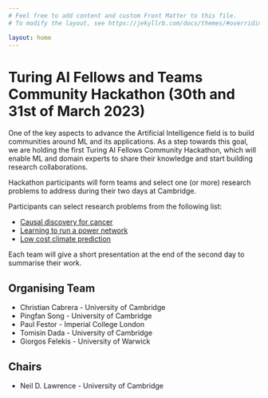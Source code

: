 ```yaml
---
# Feel free to add content and custom Front Matter to this file.
# To modify the layout, see https://jekyllrb.com/docs/themes/#overriding-theme-defaults

layout: home
---
```


<div id="description">
  <h1>Turing AI Fellows and Teams Community Hackathon (30th and 31st of March 2023)</h1>
  <p>
    One of the key aspects to advance the Artificial Intelligence field is to build communities around ML and its applications. 
    As a step towards this goal, we are holding the first Turing AI Fellows Community Hackathon, which will enable ML and domain 
    experts to share their knowledge and start building research collaborations.
  </p>
  <p>
    Hackathon participants will form teams and select one (or more) research problems to address during their two days at Cambridge. 
  </p>
  <p> 
    Participants can select research problems from the following list:
    <ul>
      <li>
	    <a target="_blank" href="./materials/problem_1/causal_discovery_cancer.html">
          Causal discovery for cancer
        </a>
	  </li>
      <li>
        <a target="_blank" href="./materials/problem_2/grid_operation.html">
          Learning to run a power network
        </a>
      </li> 
      <li>
        <a target="_blank" href="./materials/problem_3/low_cost_prediction.html">
          Low cost climate prediction
        </a>
      </li>  
    </ul>
  </p>
  <p>
    Each team will give a short presentation at the end of the second day to summarise their work.
  </p>
  <h2>Organising Team</h2>
    <ul>
      <li>Christian Cabrera - University of Cambridge</li>
	  <li>Pingfan Song - University of Cambridge</li>
	  <li>Paul Festor - Imperial College London</li>
	  <li>Tomisin Dada - University of Cambridge</li>
	  <li>Giorgos Felekis - University of Warwick</li>
    </ul>
	<h2>Chairs</h2>
    <ul>
      <li>Neil D. Lawrence - University of Cambridge</li>
    </ul>
</div>